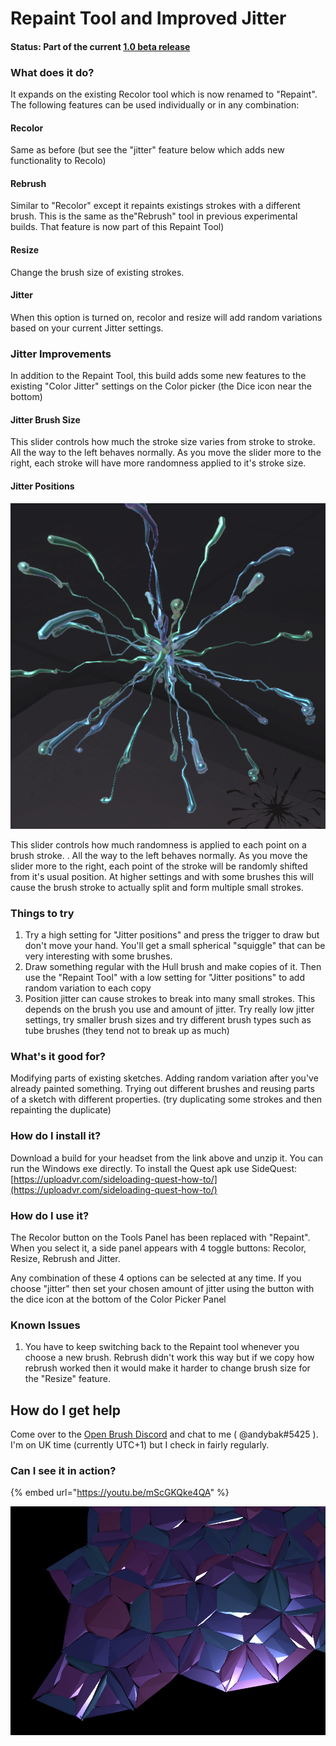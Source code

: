 # Repaint Tool and Improved Jitter

#### Status: Part of the current [1.0 beta release](../../readme/open-brush-beta-docs.md)

### What does it do?

It expands on the existing Recolor tool which is now renamed to "Repaint". The following features can be used individually or in any combination:

#### Recolor

Same as before (but see the "jitter" feature below which adds new functionality to Recolo)

#### Rebrush

Similar to "Recolor" except it repaints existings strokes with a different brush. This is the same as the"Rebrush" tool in previous experimental builds. That feature is now part of this Repaint Tool)

#### Resize

Change the brush size of existing strokes.

#### Jitter

When this option is turned on, recolor and resize will add random variations based on your current Jitter settings.

### Jitter Improvements

In addition to the Repaint Tool, this build adds some new features to the existing "Color Jitter" settings on the Color picker (the Dice icon near the bottom)

#### Jitter Brush Size

This slider controls how much the stroke size varies from stroke to stroke. All the way to the left behaves normally. As you move the slider more to the right, each stroke will have more randomness applied to it's stroke size.

#### Jitter Positions

![](<../../.gitbook/assets/image (12) (1) (1).png>)

This slider controls how much randomness is applied to each point on a brush stroke. . All the way to the left behaves normally. As you move the slider more to the right, each point of the stroke will be randomly shifted from it's usual position. At higher settings and with some brushes this will cause the brush stroke to actually split and form multiple small strokes.

### Things to try

1. Try a high setting for "Jitter positions" and press the trigger to draw but don't move your hand. You'll get a small spherical "squiggle" that can be very interesting with some brushes.
2. Draw something regular with the Hull brush and make copies of it. Then use the "Repaint Tool" with a low setting for "Jitter positions" to add random variation to each copy
3. Position jitter can cause strokes to break into many small strokes. This depends on the brush you use and amount of jitter. Try really low jitter settings, try smaller brush sizes and try different brush types such as tube brushes (they tend not to break up as much)

### What's it good for?

Modifying parts of existing sketches. Adding random variation after you've already painted something. Trying out different brushes and reusing parts of a sketch with different properties. (try duplicating some strokes and then repainting the duplicate)

### How do I install it?

Download a build for your headset from the link above and unzip it. You can run the Windows exe directly. To install the Quest apk use SideQuest: [https://uploadvr.com/sideloading-quest-how-to/](https://uploadvr.com/sideloading-quest-how-to/)

### How do I use it?

The Recolor button on the Tools Panel has been replaced with "Repaint". When you select it, a side panel appears with 4 toggle buttons: Recolor, Resize, Rebrush and Jitter.

Any combination of these 4 options can be selected at any time. If you choose "jitter" then set your chosen amount of jitter using the button with the dice icon at the bottom of the Color Picker Panel

### Known Issues

1. You have to keep switching back to the Repaint tool whenever you choose a new brush. Rebrush didn't work this way but if we copy how rebrush worked then it would make it harder to change brush size for the "Resize" feature.

## How do I get help

Come over to the [Open Brush Discord](https://discord.com/invite/fS69VdFXpk) and chat to me ( @andybak#5425 ). I'm on UK time (currently UTC+1) but I check in fairly regularly.

### Can I see it in action?

{% embed url="https://youtu.be/mScGKQke4QA" %}

![Hull brush drawn with the Polyhedra tool with color and position jitter added](<../../.gitbook/assets/image (11) (1).png>)
